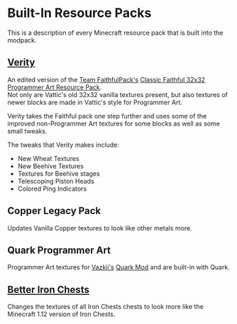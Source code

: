 # Built-In Resource Packs

This is a description of every Minecraft resource pack that is built into the modpack.

## [Verity](https://github.com/League-of-Mango/Svalbard/raw/main/minecraft/resourcepacks/Verity.zip)

An edited version of the [Team FaithfulPack's](https://www.faithfulpack.net) [Classic Faithful 32x32 Programmer Art Resource Pack](https://www.faithfulpack.net/classicfaithful/32x-programmer-art).<br>
Not only are Vattic's old 32x32 vanilla textures present, but also textures of newer blocks are made in Vattic's style for Programmer Art.

Verity takes the Faithful pack one step further and uses some of the improved non-Programmer Art textures for some blocks as well as some small tweaks.

The tweaks that Verity makes include:
* New Wheat Textures
* New Beehive Textures
* Textures for Beehive stages
* Telescoping Piston Heads
* Colored Ping Indicators

## Copper Legacy Pack

Updates Vanilla Copper textures to look like other metals more.

## Quark Programmer Art

Programmer Art textures for [Vazkii's](https://vazkii.net) [Quark Mod](https://quarkmod.net) and are built-in with Quark.

## [Better Iron Chests](https://www.curseforge.com/minecraft/texture-packs/better-iron-chests)

Changes the textures of all Iron Chests chests to look more like the Minecraft 1.12 version of Iron Chests.
